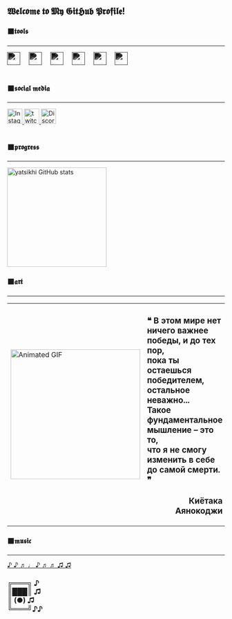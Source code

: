 <div align="left">
  

  <h2>𝖂𝖊𝖑𝖈𝖔𝖒𝖊 𝖙𝖔 𝕸𝖞 𝕲𝖎𝖙𝕳𝖚𝖇 𝕻𝖗𝖔𝖋𝖎𝖑𝖊!</h2>
  <h3>⬛𝖙𝖔𝖔𝖑𝖘</h3>
  <hr>


  
 
  <div align="left">
    <img src="https://cdn.jsdelivr.net/gh/devicons/devicon/icons/java/java-original.svg" height="30" alt="Java logo" title="Java" style="filter: grayscale(100%) invert(1);" />
    <img width="12" />
    <img src="https://cdn.jsdelivr.net/gh/devicons/devicon/icons/git/git-original.svg" height="30" alt="Git logo" title="Git" style="filter: grayscale(100%) invert(1);" />
    <img width="12" />
    <img src="https://cdn.jsdelivr.net/gh/devicons/devicon/icons/linux/linux-original.svg" height="30" alt="Linux logo" title="Linux" style="filter: grayscale(100%) invert(1);" />
    <img width="12" />
    <img src="https://cdn.jsdelivr.net/gh/devicons/devicon/icons/firefox/firefox-original.svg" height="30" alt="Firefox logo" title="Firefox" style="filter: grayscale(100%) invert(1);" />
    <img width="12" />
    <img src="https://cdn.jsdelivr.net/gh/devicons/devicon/icons/postgresql/postgresql-original.svg" height="30" alt="PostgreSQL logo" title="PostgreSQL" style="filter: grayscale(100%) invert(1);" />
    <img width="12" />
    <img src="https://cdn.jsdelivr.net/gh/devicons/devicon/icons/docker/docker-original.svg" height="30" alt="Docker logo" title="Docker" style="filter: grayscale(100%) invert(1);" />
  </div>

  <br>
  <h3>⬛𝖘𝖔𝖈𝖎𝖆𝖑 𝖒𝖊𝖉𝖎𝖆</h3>
  <hr>
  <div align="left">
    <a href="https://www.instagram.com/yatsikhi/" target="_blank">
      <img src="https://img.shields.io/badge/Instagram-white?logo=instagram&logoColor=black&style=for-the-badge" height="35" alt="Instagram logo">
    </a>
     <a href="https://www.twitch.tv/yatsikhi" target="_blank">
    <img src="https://img.shields.io/static/v1?message=Twitch&logo=twitch&label=&color=9146FF&logoColor=white&labelColor=&style=for-the-badge" height="35" alt="twitch logo"  />
  </a>
    <a href="https://discord.com/users/yatsikhi" target="_blank">
      <img src="https://img.shields.io/badge/Discord-white?logo=discord&logoColor=black&style=for-the-badge" height="35" alt="Discord logo"/>
    </a>
  </div>

  <br>
 <div align="left">
  <h3>⬛𝖕𝖗𝖔𝖌𝖗𝖊𝖘𝖘</h3><hr>
  <img height="230" src="https://github-readme-stats.vercel.app/api?username=yatsikhi&show_icons=true&theme=swift" alt="yatsikhi GitHub stats"/>
   
  <h3>⬛𝖆𝖗𝖙</h3><hr>
 <table>
  <tr>
    <td>
      <img height="300" src="https://i.pinimg.com/originals/53/79/90/5379909d43dbfdeaf85bcbd969d54cab.gif" alt="Animated GIF" />
    </td>
    <td>
      <h3>    ❝ В этом мире нет ничего важнее победы, и до тех пор,<br> пока ты остаешься победителем, остальное неважно...<br> Такое фундаментальное мышление – это то, <br>что я не смогу изменить в себе до самой смерти. ❞
           <br  > <h3 align="right"> Киётака Аянокоджи</h3> 
              

</h3>
    </td>
  </tr>
</table>
<h3>⬛𝖒𝖚𝖘𝖎𝖈</h3>
   <hr>
   <a href="https://vk.com/music/playlist/420169776_94"> ♪ ♪ ♬ ♩ ♪ ♬ ♬ ♫ ♫</a>
  <h3>╔═══╗ ♪ <br>
      ║███║ ♫ <br> 
      ║ (●) ♫  <br> 
      ╚═══╝♪♪</h3>
     </a>
 
</div>
   </a>

</div>

